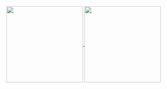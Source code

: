 <a href="https://github.com/anuraghazra/github-readme-stats">
  <img height=200 align="center" src="https://github-readme-stats.vercel.app/api?username=thegenzo&show_icons=true&theme=merko" />
</a>
<a href="https://github.com/anuraghazra/convoychat">
  <img height=200 align="center" src="https://github-readme-stats.vercel.app/api/top-langs?username=thegenzo&layout=compact&langs_count=8&card_width=320&show_icons=true&theme=merko" />
</a>
